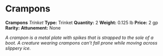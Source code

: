 # Crampons

**Crampons**
_Trinket_
**Type:** Trinket
**Quantity:** 2
**Weight:** 0.125 lb
**Price:** 2 gp
**Rarity:** 
**Attunement:** None

*A crampon is a metal plate with spikes that is strapped to the sole of a boot. A creature wearing crampons can’t fall prone while moving across slippery ice.*